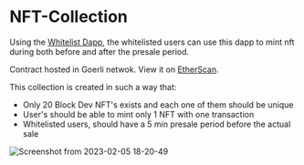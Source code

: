 # NFT-Collection

Using the [Whitelist Dapp](https://github.com/SilentCruzer/Whitelist-dapp), the whitelisted users can use this dapp to mint nft during both before and after the presale 
period.

Contract hosted in Goerli netwok. View it on [EtherScan](https://goerli.etherscan.io/address/0x744F3BB88270Bf31b2aF6CB7b50228bCC5A7d3A7).

This collection is created in such a way that:
- Only 20 Block Dev NFT's exists and each one of them should be unique
- User's should be able to mint only 1 NFT with one transaction
- Whitelisted users, should have a 5 min presale period before the actual sale 

![Screenshot from 2023-02-05 18-20-49](https://user-images.githubusercontent.com/73246484/216820622-666d687c-f80f-4a6e-8af7-2205084ab3b1.png)
